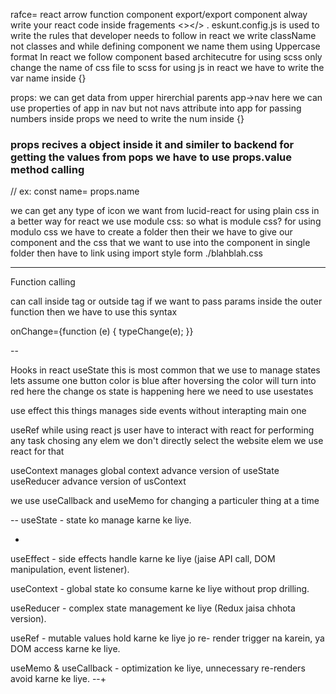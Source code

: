 rafce= react arrow function component export/export component
alway write your react code inside fragements <></> .
eskunt.config.js is used to write the rules that developer needs to follow
in react we write className not classes and while defining component we name them using Uppercase format
In react we follow component based architecutre
for using scss only change the name of css file to scss
for using js in react we have to write the var name inside {}

props:
we can get data from upper hirerchial parents
app->nav here we can use properties of app in nav but not navs attribute into app
for passing numbers inside props we need to write the num inside {}

### props recives a object inside it and similer to backend for getting the values from pops we have to use props.value method calling
//
ex: const name= props.name

we can get any type of icon we want from lucid-react
for using plain css in a better way for react we use module css:
so what is module css? 
for using modulo css we have to create a folder then their we have to give our component and the css that we want to use into the component in single folder then have to link using import style form ./blahblah.css 

---
Function calling

can call inside tag or outside tag if we want to pass params inside the outer function then we have to use this syntax 

onChange={function (e) {
          typeChange(e);
        }}
        
--


Hooks in react 
useState
 this is most common that we use to manage states lets assume one button color is blue after hoversing the color will turn into red here the change os state is happening here we need to use 
usestates

use effect
  this things manages side events without interapting main one

useRef 
    while using react js user have to interact with react for performing any task chosing any elem we don't directly select the website elem we use react for that

useContext
    manages global context
    advance version of useState
useReducer 
    advance version of usContext

we use useCallback and useMemo for changing a particuler thing at a time

--
useState - state ko manage karne ke liye.

+
useEffect - side effects handle karne ke liye
(jaise API call, DOM manipulation, event
listener).

useContext - global state ko consume karne ke
liye without prop drilling.

useReducer - complex state management ke liye
(Redux jaisa chhota version).

useRef - mutable values hold karne ke liye jo re-
render trigger na karein, ya DOM access karne ke
liye.

useMemo & useCallback - optimization ke liye,
unnecessary re-renders avoid karne ke liye.
--+